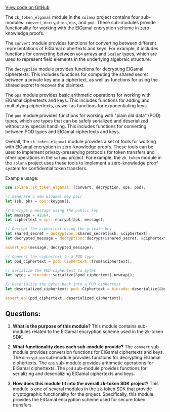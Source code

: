 [View code on GitHub](https://github.com/solana-labs/solana/blob/master/zk-token-sdk/src/zk_token_elgamal/mod.rs)

The `zk_token_elgamal` module in the `solana` project contains four sub-modules: `convert`, `decryption`, `ops`, and `pod`. These sub-modules provide functionality for working with the ElGamal encryption scheme in zero-knowledge proofs.

The `convert` module provides functions for converting between different representations of ElGamal ciphertexts and keys. For example, it includes functions for converting between `u64` arrays and `Scalar` types, which are used to represent field elements in the underlying algebraic structure.

The `decryption` module provides functions for decrypting ElGamal ciphertexts. This includes functions for computing the shared secret between a private key and a ciphertext, as well as functions for using the shared secret to recover the plaintext.

The `ops` module provides basic arithmetic operations for working with ElGamal ciphertexts and keys. This includes functions for adding and multiplying ciphertexts, as well as functions for exponentiating keys.

The `pod` module provides functions for working with "plain old data" (POD) types, which are types that can be safely serialized and deserialized without any special handling. This includes functions for converting between POD types and ElGamal ciphertexts and keys.

Overall, the `zk_token_elgamal` module provides a set of tools for working with ElGamal encryption in zero-knowledge proofs. These tools can be used to implement privacy-preserving protocols for token transfers and other operations in the `solana` project. For example, the `zk_token` module in the `solana` project uses these tools to implement a zero-knowledge proof system for confidential token transfers. 

Example usage:

```rust
use solana::zk_token_elgamal::{convert, decryption, ops, pod};

// Generate a new ElGamal key pair
let (sk, pk) = ops::keygen();

// Encrypt a message using the public key
let message = 42u64;
let ciphertext = ops::encrypt(&pk, message);

// Decrypt the ciphertext using the private key
let shared_secret = decryption::shared_secret(&sk, &ciphertext);
let decrypted_message = decryption::decrypt(&shared_secret, &ciphertext);

assert_eq!(message, decrypted_message);

// Convert the ciphertext to a POD type
let pod_ciphertext = pod::Ciphertext::from(&ciphertext);

// Serialize the POD ciphertext to bytes
let bytes = bincode::serialize(&pod_ciphertext).unwrap();

// Deserialize the bytes back into a POD ciphertext
let deserialized_ciphertext: pod::Ciphertext = bincode::deserialize(&bytes).unwrap();

assert_eq!(pod_ciphertext, deserialized_ciphertext);
```
## Questions: 
 1. **What is the purpose of this module?** 
This module contains sub-modules related to the ElGamal encryption scheme used in the zk-token SDK.

2. **What functionality does each sub-module provide?** 
The `convert` sub-module provides conversion functions for ElGamal ciphertexts and keys. The `decryption` sub-module provides functions for decrypting ElGamal ciphertexts. The `ops` sub-module provides arithmetic operations for ElGamal ciphertexts. The `pod` sub-module provides functions for serializing and deserializing ElGamal ciphertexts and keys.

3. **How does this module fit into the overall zk-token SDK project?** 
This module is one of several modules in the zk-token SDK that provide cryptographic functionality for the project. Specifically, this module provides the ElGamal encryption scheme used for secure token transfers.